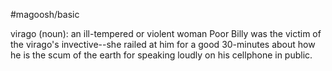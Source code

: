 #magoosh/basic

virago (noun): an ill-tempered or violent woman 
Poor Billy was the victim of the virago's invective--she railed at him for a good 30-minutes about how he 
is the scum of the earth for speaking loudly on his cellphone in public. 
